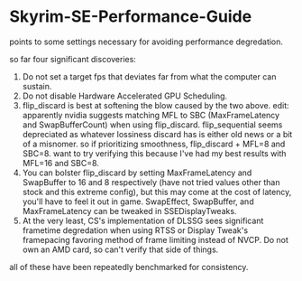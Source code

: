 # Skyrim-SE-Performance-Guide
points to some settings necessary for avoiding performance degredation.

so far four significant discoveries: 

1. Do not set a target fps that deviates far from what the computer can sustain. 
2. Do not disable Hardware Accelerated GPU Scheduling. 
3. flip_discard is best at softening the blow caused by the two above.
edit: apparently nvidia suggests matching MFL to SBC (MaxFrameLatency and SwapBufferCount) when using flip_discard. flip_sequential seems depreciated as whatever lossiness discard has is either old news or a bit of a misnomer. so if prioritizing smoothness, flip_discard + MFL=8 and SBC=8. want to try verifying this because I've had my best results with MFL=16 and SBC=8.
4. You can bolster flip_discard by setting MaxFrameLatency and SwapBuffer to 16 and 8 respectively (have not tried values other than stock and this extreme config), but this may come at the cost of latency, you'll have to feel it out in game. SwapEffect, SwapBuffer, and MaxFrameLatency can be tweaked in SSEDisplayTweaks. 
5. At the very least, CS's implementation of DLSSG sees significant frametime degredation when using RTSS or Display Tweak's framepacing favoring method of frame limiting instead of NVCP. Do not own an AMD card, so can't verify that side of things. 

all of these have been repeatedly benchmarked for consistency. 
